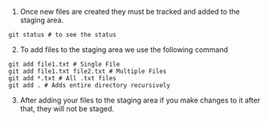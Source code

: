 1. Once new files are created they must be tracked and added to the staging area.
``` shell
git status # to see the status
```
2. To add files to the staging area we use the following command
``` shell
git add file1.txt # Single File
git add file1.txt file2.txt # Multiple Files
git add *.txt # All .txt files
git add . # Adds entire directory recursively
```
3. After adding your files to the staging area if you make changes to it after that, they will not be staged.
